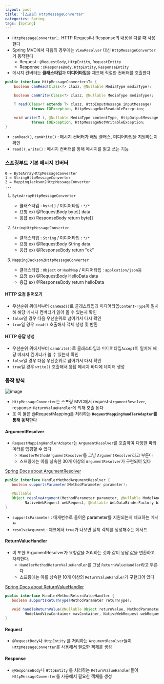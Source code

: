 ```yaml
---
layout: post
title: '[스프링] HttpMessageConverter'
categories: Spring
tags: [Spring]
---
```

- `HttpMessageConverter`는 HTTP Request나 Response의 내용을 다룰 때 사용한다
- Spring MVC에서 다음의 경우에는 `ViewResolver` 대신 `HttpMessageConverter`가 동작한다
  - Request : `@RequestBody`, `HttpEntity`, `RequestEntity`
  - Response : `@ResponseBody`, `HttpEntity`, `ResponseEntity`
- 메시지 컨버터는 **클래스타입**과 **미디어타입**을 체크해 적절한 컨버터를 호출한다

```java
public interface HttpMessageConverter<T> {
	boolean canRead(Class<?> clazz, @Nullable MediaType mediaType);

	boolean canWrite(Class<?> clazz, @Nullable MediaType mediaType);

	T read(Class<? extends T> clazz, HttpInputMessage inputMessage)
			throws IOException, HttpMessageNotReadableException;

	void write(T t, @Nullable MediaType contentType, HttpOutputMessage outputMessage)
			throws IOException, HttpMessageNotWritableException;
}
```

- `canRead()`, `canWrite()` : 메시지 컨버터가 해당 클래스, 미디어타입을 지원하는지 확인
- `read()`, `write()` : 메시지 컨버터를 통해 메시지를 읽고 쓰는 기능

### 스프링부트 기본 메시지 컨버터

```
0 = ByteArrayHttpMessageConverter
1 = StringHttpMessageConverter
2 = MappingJackson2HttpMessageConverter
...
```

1. `ByteArrayHttpMessageConverter`
   - 클래스타입 : `byte[]` / 미디어타입 : `*/*`
   - 요청 ex) @RequestBody byte[] data
   - 응답 ex) ResponseBody return byte[] 

2. `StringHttpMessageConverter`
   - 클래스타입 : `String` / 미디어타입 : `*/*`
   - 요청 ex) @RequestBody String data
   - 응답 ex) @ResponseBody return "ok" 

3. `MappingJackson2HttpMessageConverter`
   - 클래스타입 : `Object` or `HashMap` / 미디어타입 : `applcation/json`등
   - 요청 ex) @RequestBody HelloData data
   - 응답 ex) @ResponseBody return helloData 

#### HTTP 요청 읽어오기
- 우선순위 위에서부터 `canRead()`로 클래스타입과 미디어타입`Content-Type`이 일치해 해당 메시지 컨버터가 읽어 올 수 있는지 확인
- `false`일 경우 다음 우선순위로 넘어가서 다시 확인
- `true`일 경우 `read()` 호출해서 객체 생성 및 반환


#### HTTP 응답 생성
- 우선순위 위에서부터 `canWrite()`로 클래스타입과 미디어타입`Accept`이 일치해 해당 메시지 컨버터가 쓸 수 있는지 확인
- `false`일 경우 다음 우선순위로 넘어가서 다시 확인
- `true`일 경우 `write()` 호출해서 응답 메시지 바디에 데이터 생성



### 동작 방식
![image](https://user-images.githubusercontent.com/48157259/169652241-8724937b-2417-47fc-aa47-60280aba97d6.png)

- `HttpMessageConverter`는 스프링 MVC에서 request-`ArgumentResolver`, response-`ReturnValueHandler`에 의해 호출 된다
- 또 이 둘은 @RequestMapping를 처리하는 **`RequestMappingHandlerAdapter`를 통해 동작**한다
  
#### ArgumentResolver
- `RequestMappingHandlerAdapter`는 `ArgumentResolver`를 호출하여 다양한 파라미터를 맵핑할 수 있다
  - `HandlerMethodArgumentResolver`를 그냥 `ArgumentResolver`라고 부른다
  - 스프링에는 이를 상속한 30개 이상의 `ArgumentResolver`가 구현되어 있다

[Spring Docs about ArgumentResolver](https://docs.spring.io/spring-framework/docs/current/reference/html/web.html#mvc-ann-arguments)

```java
public interface HandlerMethodArgumentResolver {
   boolean supportsParameter(MethodParameter parameter);

   @Nullable
   Object resolveArgument(MethodParameter parameter, @Nullable ModelAndViewContainer mavContainer,
         NativeWebRequest webRequest, @Nullable WebDataBinderFactory binderFactory) throws Exception;
}
```
- `supportsParameter` : 매개변수로 들어온 parameter를 지원되는지 체크하는 메서드
- `resolveArgument` : 체크에서 `true`가 나오면 실체 객체를 생성해주는 메서드

#### ReturnValueHandler
- 이 또한 ArgumentResolver가 요청값을 처리하는 것과 같이 응답 값을 변환하고 처리한다.
  - `HandlerMethodReturnValueHandler`를 그냥 `ReturnValueHandler`라고 부른다
  - 스프링에는 이를 상속한 10개 이상의 `ReturnValueHandler`가 구현되어 있다

[Spring Docs about ReturnValueHandler](https://docs.spring.io/spring-framework/docs/current/reference/html/web.html#mvc-ann-return-types)

```java
public interface HandlerMethodReturnValueHandler {
   boolean supportsReturnType(MethodParameter returnType);

   void handleReturnValue(@Nullable Object returnValue, MethodParameter returnType,
         ModelAndViewContainer mavContainer, NativeWebRequest webRequest) throws Exception;
}
```


#### Request
- `@RequestBody`나 `HttpEntity` 를 처리하는 `ArgumentResolver`들이 `HttpMessageConverter`를 사용해서 필요한 객체를 생성

#### Response
- `@ResponseBody`나 `HttpEntity` 를 처리하는 `ReturnValueHandler`들이 `HttpMessageConverter`를 사용해서 필요한 객체를 생성
